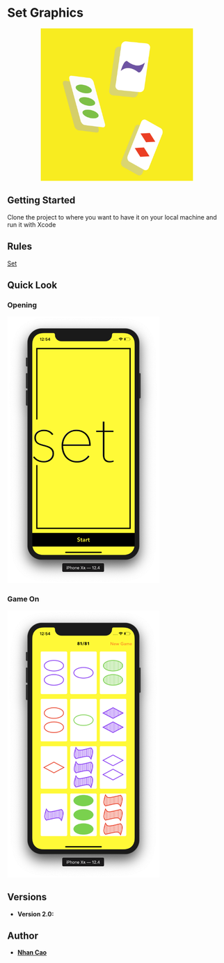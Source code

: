 # Set Graphics
<p align="center">
<img src="./Set/setIcon.svg" width="350">
</p>

## Getting Started

Clone the project to where you want to have it on your local machine and run it with Xcode

## Rules

[Set](https://en.wikipedia.org/wiki/Set_(card_game))

## Quick Look

### Opening
<img src="./ss/opening.png" width="350">

### Game On
<img src="./ss/gameon.png" width="350">

## Versions

* **Version 2.0:** 

## Author

* [**Nhan Cao**](https://www.linkedin.com/in/nhan-cao/)
